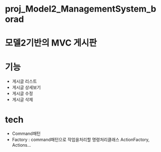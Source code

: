 # proj_Model2_ManagementSystem_borad
# 모델2기반의 MVC 게시판

# 기능 
- 게시글 리스트
- 게시글 상세보기
- 게시글 수정
- 게시글 삭제 

# tech
- Command패턴
- Factory : command패턴으로 작업을처리할 명령처리클래스 ActionFactory, Actions...